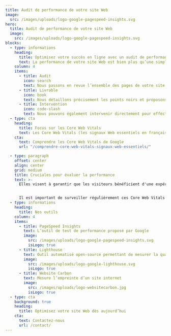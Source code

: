 ```yaml
---
title: Audit de performance de votre site Web
image:
  src: /images/uploads/logo-google-pagespeed-insights.svg
hero:
  title: Audit de performance de votre site Web
  image:
    src: /images/uploads/logo-google-pagespeed-insights.svg
blocks:
  - type: informations
    heading:
      title: Optimisez votre succès en ligne avec un audit de performance
      text: La performance de votre site Web est bien plus qu’une simple question de vitesse de chargement. C’est un facteur déterminant qui peut influencer votre classement dans les moteurs de recherche, fidéliser vos visiteurs et maximiser votre réussite en ligne. C’est là qu'intervient l’audit de performance de site Web.
    column: 4
    items:
      - title: Audit
        icon: search
        text: Nous passons en revue l’ensemble des pages de votre site.
      - title: Livrable
        icon: book
        text: Nous détaillons précisement les points noirs et proposons les solutions.
      - title: Intervention
        icon: code-slash
        text: Nous pouvons également intervenir directement pour effectuer les modifications.
  - type: cta
    heading:
      title: Focus sur les Core Web Vitals
      text: Les Core Web Vitals (les signaux Web essentiels en français) sont un ensemble de métriques de performance Web essentielles définies par Google pour évaluer l’expérience utilisateur sur un site web. Ces métriques se concentrent sur la vitesse de chargement, l’interactivité et la stabilité visuelle d’une page Web.
    cta:
      text: Comprendre les Core Web Vitals de Google
      url: "/comprendre-core-web-vitals-signaux-web-essentiels/"

  - type: paragraph
    offset: center
    align: center
    grid: medium
    title: Cruciales pour évaluer la performance
    text: >-
      Elles visent à garantir que les visiteurs bénéficient d'une expérience fluide, rapide et prévisible lors de la navigation sur un site. Google utilise ces métriques pour classer les pages dans ses résultats de recherche, donnant la priorité aux pages offrant une meilleure expérience utilisateur en termes de performance.


      Il est important de surveiller régulièrement ces Core Web Vitals et de les optimiser pour garantir que votre site Web offre une expérience utilisateur de qualité et conserve ou améliore son classement dans les résultats de recherche de Google.
  - type: informations
    heading:
      title: Nos outils
    column: 4
    items:
      - title: PageSpeed Insights
        text: L’outil de test de performance proposé par Google
        image:
          src: /images/uploads/logo-google-pagespeed-insights.svg
          isLogo: true
      - title: Lighthouse
        text: Outil automatisé open-source permettant de mesurer la qualité des pages Web
        image:
          src: /images/uploads/logo-google-lighthouse.svg
          isLogo: true
      - title: Website Carbon
        text: Mesure l’empreinte d’un site internet
        image:
          src: /images/uploads/logo-websitecarbon.jpg
          isLogo: true
  - type: cta
    background: true
    heading:
      title: Optimisez votre site Web dès aujourd’hui
    cta:
      text: Contactez-nous
      url: /contact/
---
```

